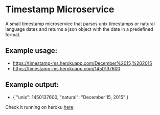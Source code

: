 # Timestamp Microservice

A small timestamp microservice that parses unix timestamps or natural language dates
and returns a json object with the date in a predefined format.

## Example usage:

* https://timestamp-ms.herokuapp.com/December%2015,%202015
* https://timestamp-ms.herokuapp.com/1450137600

## Example output:

* { "unix": 1450137600, "natural": "December 15, 2015" }

Check it running on heroku [here](https://dry-mesa-52433.herokuapp.com/).